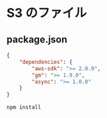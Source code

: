 # S3 のファイル

## package.json

```json
{
    "dependencies": {
        "aws-sdk": ">= 2.0.9",
        "gm": ">= 1.9.0",
        "async": ">= 1.0.0"
    }
}
```

```
npm install
```
